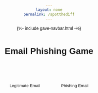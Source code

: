 ```yaml
---
layout: none
permalink: /spotthediff
---
```


{%- include gave-navbar.html -%}

<head>
  <meta charset="UTF-8">
  <meta name="viewport" content="width=device-width, initial-scale=1.0">
  <style>
    body {
      font-family: Arial, sans-serif;
      text-align: center;
    }
    #game-container {
      margin: 50px;
    }
    #result {
      font-weight: bold;
      margin-top: 20px;
    }
    .button {
    padding: .5rem 2rem;
    color: var(--white) !important;
    background-color: var(--primary-color);
    border-radius: 5px;
    border: none;
}
  </style>
</head>
<body>

<div id="game-container">
  <h1>Email Phishing Game</h1>
  <br>
  <br>
  <p id="email-text"></p>
  <br>
  <button class="button" onclick="checkAnswer(true)">Legitimate Email</button>
  <button class="button" onclick="checkAnswer(false)">Phishing Email</button>
  <p id="result"></p>
</div>

<script>
  const emails = [
    {
      text: "Dear user, your account has been compromised. Click the link below to reset your password: https://fakephishingsite.com/reset",
      isLegitimate: false
    },
    {
      text: "Hello user, your recent purchase has been confirmed. If you did not make this purchase, please contact us immediately.",
      isLegitimate: true
    },
    {
      text: "URGENT: Your account will be suspended unless you verify your information. Click the link to proceed: https://fakephishingsite.com/verify",
      isLegitimate: false
    },
    {
      text: "Dear customer, thank you for your recent order. Here is your order confirmation: Order #123456",
      isLegitimate: true
    },
    {
      text: "Security Alert: Your account is at risk. Please log in to secure your account: https://fakephishingsite.com/login",
      isLegitimate: false
    }
  ];

  let currentLevel = 0;
  let correctAnswers = 0;

  function startGame() {
    if (currentLevel < emails.length) {
      document.getElementById("email-text").textContent = emails[currentLevel].text;
    } else {
      endGame();
    }
  }

  function checkAnswer(userResponse) {
    if (emails[currentLevel].isLegitimate === userResponse) {
      correctAnswers++;
    }

    currentLevel++;
    document.getElementById("result").textContent = "";
    startGame();
  }

  function endGame() {
    document.getElementById("game-container").innerHTML = `
      <h1>Game Over!</h1>
      <p>You completed the game with ${correctAnswers} correct answers out of ${emails.length} emails.</p>
    `;
  }

  // Start the game
  startGame();
</script>

</body>
